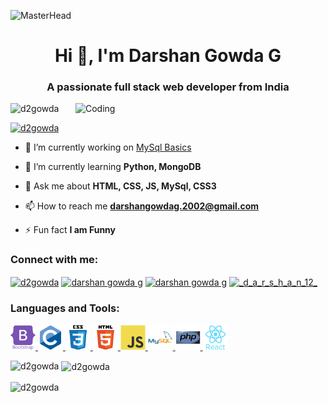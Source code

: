 ![MasterHead](https://i.pinimg.com/originals/a4/b7/12/a4b7122438841fca44a045d3b29b653a.gif)
<h1 align="center">Hi 👋, I'm Darshan Gowda G</h1>
<h3 align="center">A passionate full stack web developer from India</h3>
<img align="right" alt="Coding" width="400" src="https://camo.githubusercontent.com/e20822b4282c07ffd010cd05f855a6561d3b62358ca9e607e4901288dd748fcb/68747470733a2f2f63646e2e6472696262626c652e636f6d2f75736572732f323133313939332f73637265656e73686f74732f343934383733362f74686f75676874776f726b732d6769665f6472696262626c652e676966">

<p align="left"> <img src="https://komarev.com/ghpvc/?username=d2gowda&label=Profile%20views&color=0e75b6&style=flat" alt="d2gowda" /> </p>

<p align="left"> <a href="https://twitter.com/d2gowda" target="blank"><img src="https://img.shields.io/twitter/follow/d2gowda?logo=twitter&style=for-the-badge" alt="d2gowda" /></a> </p>

- 🔭 I’m currently working on [MySql Basics](https://github.com/D2Gowda/Mysql)

- 🌱 I’m currently learning **Python, MongoDB**

- 💬 Ask me about **HTML, CSS, JS, MySql, CSS3**

- 📫 How to reach me **darshangowdag.2002@gmail.com**

- ⚡ Fun fact **I am Funny**

<h3 align="left">Connect with me:</h3>
<p align="left">
<a href="https://twitter.com/d2gowda" target="blank"><img align="center" src="https://raw.githubusercontent.com/rahuldkjain/github-profile-readme-generator/master/src/images/icons/Social/twitter.svg" alt="d2gowda" height="30" width="40" /></a>
<a href="https://linkedin.com/in/darshan gowda g" target="blank"><img align="center" src="https://raw.githubusercontent.com/rahuldkjain/github-profile-readme-generator/master/src/images/icons/Social/linked-in-alt.svg" alt="darshan gowda g" height="30" width="40" /></a>
<a href="https://fb.com/darshan gowda g" target="blank"><img align="center" src="https://raw.githubusercontent.com/rahuldkjain/github-profile-readme-generator/master/src/images/icons/Social/facebook.svg" alt="darshan gowda g" height="30" width="40" /></a>
<a href="https://instagram.com/_d_a_r_s_h_a_n_12_" target="blank"><img align="center" src="https://raw.githubusercontent.com/rahuldkjain/github-profile-readme-generator/master/src/images/icons/Social/instagram.svg" alt="_d_a_r_s_h_a_n_12_" height="30" width="40" /></a>
</p>

<h3 align="left">Languages and Tools:</h3>
<p align="left"> <a href="https://getbootstrap.com" target="_blank" rel="noreferrer"> <img src="https://raw.githubusercontent.com/devicons/devicon/master/icons/bootstrap/bootstrap-plain-wordmark.svg" alt="bootstrap" width="40" height="40"/> </a> <a href="https://www.cprogramming.com/" target="_blank" rel="noreferrer"> <img src="https://raw.githubusercontent.com/devicons/devicon/master/icons/c/c-original.svg" alt="c" width="40" height="40"/> </a> <a href="https://www.w3schools.com/css/" target="_blank" rel="noreferrer"> <img src="https://raw.githubusercontent.com/devicons/devicon/master/icons/css3/css3-original-wordmark.svg" alt="css3" width="40" height="40"/> </a> <a href="https://www.w3.org/html/" target="_blank" rel="noreferrer"> <img src="https://raw.githubusercontent.com/devicons/devicon/master/icons/html5/html5-original-wordmark.svg" alt="html5" width="40" height="40"/> </a> <a href="https://developer.mozilla.org/en-US/docs/Web/JavaScript" target="_blank" rel="noreferrer"> <img src="https://raw.githubusercontent.com/devicons/devicon/master/icons/javascript/javascript-original.svg" alt="javascript" width="40" height="40"/> </a> <a href="https://www.mysql.com/" target="_blank" rel="noreferrer"> <img src="https://raw.githubusercontent.com/devicons/devicon/master/icons/mysql/mysql-original-wordmark.svg" alt="mysql" width="40" height="40"/> </a> <a href="https://www.php.net" target="_blank" rel="noreferrer"> <img src="https://raw.githubusercontent.com/devicons/devicon/master/icons/php/php-original.svg" alt="php" width="40" height="40"/> </a> <a href="https://reactjs.org/" target="_blank" rel="noreferrer"> <img src="https://raw.githubusercontent.com/devicons/devicon/master/icons/react/react-original-wordmark.svg" alt="react" width="40" height="40"/> </a> </p>

<p><img align="left" src="https://github-readme-stats.vercel.app/api/top-langs?username=d2gowda&show_icons=true&locale=en&layout=compact" alt="d2gowda" /></p>

<p>&nbsp;<img align="center" src="https://github-readme-stats.vercel.app/api?username=d2gowda&show_icons=true&locale=en" alt="d2gowda" /></p>

<p><img align="center" src="https://github-readme-streak-stats.herokuapp.com/?user=d2gowda&" alt="d2gowda" /></p>
